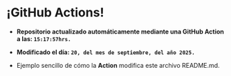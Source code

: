 # ¡GitHub Actions!
* **Repositorio actualizado automáticamente mediante una GitHub Action a las: `15:17:57hrs.`**
* **Modificado el día: `20, del mes de septiembre, del año 2025.`**

* Ejemplo sencillo de cómo la **Action** modifica este archivo README.md.
